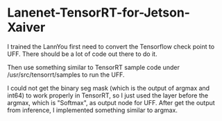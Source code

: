 # Lanenet-TensorRT-for-Jetson-Xaiver

I trained the LannYou first need to convert the Tensorflow check point to UFF. There should be a lot of code out there to do it. 

Then use something similar to TensorRT sample code under /usr/src/tensorrt/samples to run the UFF. 

I could not get the binary seg mask (which is the output of argmax and int64) to work properly in TensorRT, so I just used the layer before the argmax, which is "Softmax", as output node for UFF. After get the output from inference, I implemented something similar to argmax.



